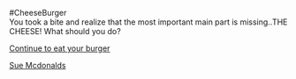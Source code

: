 #CheeseBurger  
You took a bite and realize that the most important main part is missing..THE CHEESE!
What should you do?

[Continue to eat your burger](/continue.md) 

[Sue Mcdonalds](/suemcd.md)